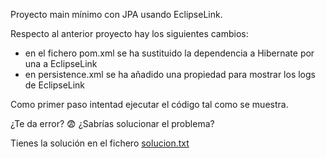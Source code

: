 Proyecto main mínimo con JPA usando EclipseLink.

Respecto al anterior proyecto hay los siguientes cambios:

- en el fichero pom.xml se ha sustituido la dependencia a Hibernate por una a EclipseLink
- en persistence.xml se ha añadido una propiedad para mostrar los logs de EclipseLink

Como primer paso intentad ejecutar el código tal como se muestra.

¿Te da error? :fearful: ¿Sabrías solucionar el problema?

Tienes la solución en el fichero [solucion.txt](solucion.txt)
